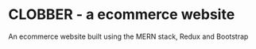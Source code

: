 # CLOBBER - a ecommerce website

An ecommerce website built using the MERN stack, Redux and Bootstrap
